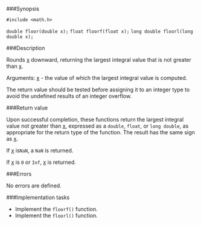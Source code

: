 ###Synopsis

`#include <math.h>`

`double floor(double x);`
`float floorf(float x);`
`long double floorl(long double x);`

###Description

Rounds <u>x</u> downward, returning the largest integral value that is not greater than <u>x</u>.

Arguments:
<u>x</u> - the value of which the largest integral value is computed.

The return value should be tested before assigning it to an integer type to avoid the undefined results of an integer overflow.

###Return value

Upon successful completion, these functions return the largest integral value not greater than <u>x</u>, expressed as a `double`, `float`, or `long double`, as appropriate for the return type of the function.
The result has the same sign as <u>x</u>.
 
If <u>x</u> is`NaN`, a `NaN` is returned.

If <u>x</u> is `0` or   `Inf`, <u>x</u> is returned. 

###Errors

No errors are defined.

###Implementation tasks

 * Implement the `floorf()` function.
 * Implement the `floorl()` function.
